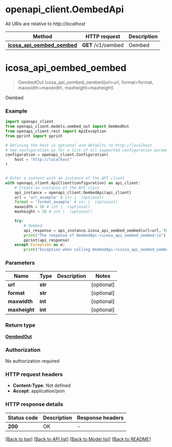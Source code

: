 # openapi_client.OembedApi

All URIs are relative to *http://localhost*

Method | HTTP request | Description
------------- | ------------- | -------------
[**icosa_api_oembed_oembed**](OembedApi.md#icosa_api_oembed_oembed) | **GET** /v1/oembed | Oembed


# **icosa_api_oembed_oembed**
> OembedOut icosa_api_oembed_oembed(url=url, format=format, maxwidth=maxwidth, maxheight=maxheight)

Oembed

### Example


```python
import openapi_client
from openapi_client.models.oembed_out import OembedOut
from openapi_client.rest import ApiException
from pprint import pprint

# Defining the host is optional and defaults to http://localhost
# See configuration.py for a list of all supported configuration parameters.
configuration = openapi_client.Configuration(
    host = "http://localhost"
)


# Enter a context with an instance of the API client
with openapi_client.ApiClient(configuration) as api_client:
    # Create an instance of the API class
    api_instance = openapi_client.OembedApi(api_client)
    url = 'url_example' # str |  (optional)
    format = 'format_example' # str |  (optional)
    maxwidth = 56 # int |  (optional)
    maxheight = 56 # int |  (optional)

    try:
        # Oembed
        api_response = api_instance.icosa_api_oembed_oembed(url=url, format=format, maxwidth=maxwidth, maxheight=maxheight)
        print("The response of OembedApi->icosa_api_oembed_oembed:\n")
        pprint(api_response)
    except Exception as e:
        print("Exception when calling OembedApi->icosa_api_oembed_oembed: %s\n" % e)
```



### Parameters


Name | Type | Description  | Notes
------------- | ------------- | ------------- | -------------
 **url** | **str**|  | [optional] 
 **format** | **str**|  | [optional] 
 **maxwidth** | **int**|  | [optional] 
 **maxheight** | **int**|  | [optional] 

### Return type

[**OembedOut**](OembedOut.md)

### Authorization

No authorization required

### HTTP request headers

 - **Content-Type**: Not defined
 - **Accept**: application/json

### HTTP response details

| Status code | Description | Response headers |
|-------------|-------------|------------------|
**200** | OK |  -  |

[[Back to top]](#) [[Back to API list]](../README.md#documentation-for-api-endpoints) [[Back to Model list]](../README.md#documentation-for-models) [[Back to README]](../README.md)

